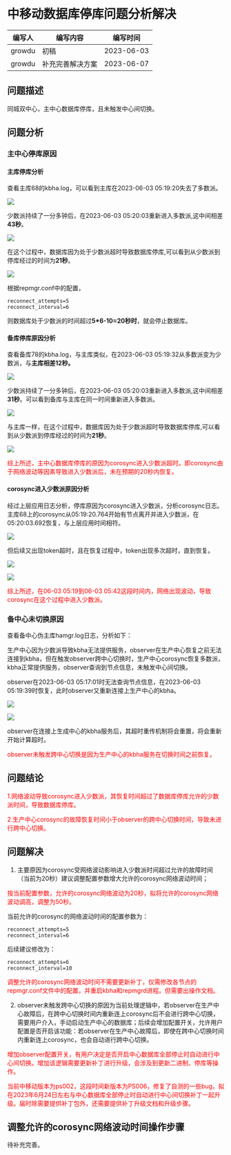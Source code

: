 # 中移动数据库停库问题分析解决

| 编写人 | 编写内容     | 编写时间       |
| --- | -------- | ---------- |
| growdu | 初稿       | 2023-06-03 |
| growdu | 补充完善解决方案 | 2023-06-07 |

## 问题描述

同城双中心，主中心数据库停库，且未触发中心间切换。

## 问题分析

### 主中心停库原因

#### 主库停库分析

查看主库68的kbha.log，可以看到主库在2023-06-03 05:19:20失去了多数派。

![](./img/primary_without_quorate.png)

少数派持续了一分多钟后，在2023-06-03 05:20:03重新进入多数派,这中间相差**43秒**。

![](./img/primary_to_quorate.png)

在这个过程中，数据库因为处于少数派超时导致数据库停库,可以看到从少数派到停库经过的时间为**21秒**。

![](./img/primary_stop.png)

根据repmgr.conf中的配置，

```shell
reconnect_attempts=5
reconnect_interval=6
```

则数据库处于少数派的时间超过**5*6-10=20秒时**，就会停止数据库。

#### 备库停库原因分析

查看备库78的kbha.log，与主库类似，在2023-06-03 05:19:32从多数派变为少数派，与**主库相差12秒。**

![](./img/standby_without_quorate.png)

少数派持续了一分多钟后，在2023-06-03 05:20:03重新进入多数派,这中间相差**31秒**。可以看到备库与主库在同一时间重新进入多数派。

![](./img/standby_to_quorate.png)

与主库一样，在这个过程中，数据库因为处于少数派超时导致数据库停库,可以看到从少数派到停库经过的时间为**21秒**。

![](./img/standby_stop.png)

<font color="red">综上所述，主中心数据库停库的原因为corosync进入少数派超时。即corosync由于网络波动等因素导致进入少数派后，未在预期的20秒内恢复。</font>

#### corosync进入少数派原因分析

经过上层应用日志分析，停库原因为corosync进入少数派，分析corosync日志。主库68上的corosync从05:19:20.764开始有节点离开并进入少数派，在05:20:03.692恢复，与上层应用时间相符。

![](./img/primary_corosync.png)

但后续又出现token超时，且在恢复过程中，token出现多次超时，直到恢复。

![](./img/primary_token_timeout.png)

![](./img/primary_token_timeout_more.png)

<font color="red">综上所述，在06-03 05:19到06-03 05:42这段时间内，网络出现波动，导致corosync在这个过程中进入少数派。</font>

### 备中心未切换原因

查看备中心伪主库hamgr.log日志，分析如下：

生产中心因为少数派导致kbha无法提供服务，observer在生产中心恢复之前无法连接到kbha，但在触发observer跨中心切换时，生产中心corosync恢复多数派，kbha正常提供服务，observer查询到节点信息，未触发中心间切换。

observer在2023-06-03 05:17:01时无法查询节点信息，在2023-06-03 05:19:39时恢复，此时observer又重新连接上生产中心的kbha。

![](./img/observer_failed.png)

![](./img/observer_ok.png)

observer在连接上生成中心的kbha服务后，其超时重传机制将会重置，将会重新开始计算超时。

<font color="red">observer未触发跨中心切换是因为生产中心的kbha服务在切换时间之前恢复。</font>

## 问题结论

<font color="red">1.网络波动导致corosync进入少数派，其恢复时间超过了数据库停库允许的少数派时间，导致数据库停库。</font>

<font color="red">2.生产中心corosync的故障恢复时间小于observer的跨中心切换时间，导致未进行跨中心切换。</font>

## 问题解决

1. 主要原因为corosync受网络波动影响进入少数派时间超过允许的故障时间（当前为20秒）建议调整配置参数增大允许的corosync网络波动时间；

<font color="red">按当前配置参数，允许的corosync网络波动为20秒，拟将允许的corosync网络波动调高，调整为50秒。</font>

当前允许的corosync的网络波动时间的配置参数为：

```shell
reconnect_attempts=5
reconnect_interval=6
```

后续建议修改为：

```shell
reconnect_attempts=6
reconnect_interval=10
```

<font color="red">调整允许的corosync网络波动时间不需要更新补丁，仅需修改各节点的repmgr.conf文件中的配置，并重启kbha和repmgrd进程。但需要出操作文档。</font>

2. observer未触发跨中心切换的原因为当前处理逻辑中，若observer在生产中心故障后，在跨中心切换时间内重新连上corosync后不会进行跨中心切换，需要用户介入，手动启动生产中心的数据库；后续会增加配置开关，允许用户配置是否开启该功能：若observer在生产中心故障后，即使在跨中心切换时间内重新连上corosync，也会自动进行跨中心切换。

<font color="red">增加observer配置开关，有用户决定是否开启中心数据库全部停止时自动进行中心间切换。增加该逻辑需要更新补丁进行升级，会涉及到更新二进制、停库等操作。</font>

<font color="red">当前中移动版本为ps002，这段时间新版本为PS006，修复了自测的一些bug，拟在2023年6月24日左右与中心数据库全部停止时自动进行中心间切换补丁一起升级。届时除需要提供补丁包外，还需要提供补丁升级文档和升级步骤。</font>

## 调整允许的corosync网络波动时间操作步骤

待补充完善。
